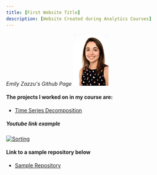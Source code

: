 ```yaml
---
title: [First Website Title]
description: [Website Created during Analytics Courses]
---
```

*Emily Zazzu's Github Page*
![My Picture](/pics/headshot2.jpg)

#### The projects I worked on in my course are:
* [Time Series Decomposition](/TimeSeries/index.md)

##### Youtube link example
 [![Sorting](https://img.youtube.com/vi/-AkBfBWr_Gw/0.jpg)](http://www.youtube.com/watch?v=-AkBfBWr_Gw)

#### Link to a sample repository below
* [Sample Repository]()
